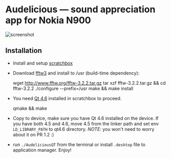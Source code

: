 # Audelicious — sound appreciation app for Nokia N900

![screenshot](http://github.com/melfar/audelicious/tree/master/images/screenshot.jpg?raw=true)

## Installation

 * Install and setup [scratchbox](http://wiki.forum.nokia.com/index.php/Maemo_5_SDK_installation_for_beginners)

 * Download [fftw3](http://www.fftw.org/download.html) and install to /usr (build-time dependency):
 
    wget http://www.fftw.org/fftw-3.2.2.tar.gz
    tar xzf fftw-3.2.2.tar.gz && cd fftw-3.2.2
    ./configure --prefix=/usr
    make && make install

 * You need [Qt 4.6](http://qt.nokia.com/products/platform/maemo) installed in scratchbox to proceed.
 
   qmake && make
   
 * Copy to device, make sure you have Qt 4.6 installed on the device.  If you have both 4.5 and 4.6, move 4.5 from the linker path and set env `LD_LIBRARY_PATH` to qt4.6 directory.  *NOTE*: you won't need to worry about it on PR 1.2 :)
 
 * run `./AudeliciousQT` from the terminal or install `.desktop` file to application manager.  Enjoy!
